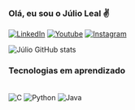 
### Olá, eu sou o Júlio Leal ✌️

[![LinkedIn](https://img.shields.io/badge/LinkedIn-0077B5?style=for-the-badge&logo=linkedin&logoColor=white)](https://www.linkedin.com/in/julio-leal-1ab532205?lipi=urn%3Ali%3Apage%3Ad_flagship3_profile_view_base_contact_details%3BRbAU7yZkS2S361D7R7Ttsw%3D%3D)
[![Youtube](https://img.shields.io/badge/YouTube-FF0000?style=for-the-badge&logo=youtube&logoColor=white)](https://www.youtube.com/@originis6855)
[![Instagram](https://img.shields.io/badge/Instagram-E4405F?style=for-the-badge&logo=instagram&logoColor=white)](https://www.instagram.com/leall_arts?igsh=c2NuOTcxOW5seWc5&utm_source=qr)

![Júlio GitHub stats](https://github-readme-stats.vercel.app/api?username=julio-leal&show_icons=true&theme=tokyonight)

### Tecnologias em aprendizado

<div style="display: inline_block"><br/>
<img align="center" alt="C" src="https://img.shields.io/badge/C-00599C?style=for-the-badge&logo=c&logoColor=white">
<img align="center" alt="Python" src="https://img.shields.io/badge/Python-14354C?style=for-the-badge&logo=python&logoColor=white">
<img align="center" alt="Java" src="https://img.shields.io/badge/Java-ED8B00?style=for-the-badge&logo=openjdk&logoColor=white">
</div>

